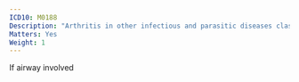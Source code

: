 ```yaml
---
ICD10: M0188
Description: "Arthritis in other infectious and parasitic diseases classified elsewhere: Other"
Matters: Yes
Weight: 1
---
```

If airway involved
